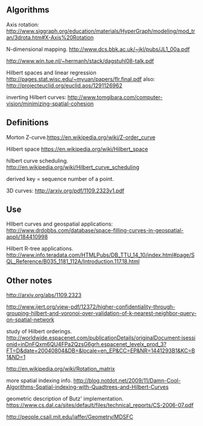 ## Algorithms 
Axis rotation: http://www.siggraph.org/education/materials/HyperGraph/modeling/mod_tran/3drota.htm#X-Axis%20Rotation

N-dimensional mapping. http://www.dcs.bbk.ac.uk/~jkl/pubs/JL1_00a.pdf

http://www.win.tue.nl/~hermanh/stack/dagstuhl08-talk.pdf

Hilbert spaces and linear regression http://pages.stat.wisc.edu/~myuan/papers/flr.final.pdf
    also: http://projecteuclid.org/euclid.aos/1291126962

inverting Hilbert curves: http://www.tomgibara.com/computer-vision/minimizing-spatial-cohesion

## Definitions

Morton Z-curve.https://en.wikipedia.org/wiki/Z-order_curve

Hilbert space https://en.wikipedia.org/wiki/Hilbert_space

hilbert curve scheduling. http://en.wikipedia.org/wiki/Hilbert_curve_scheduling

derived key = sequence number of a point.

3D curves: http://arxiv.org/pdf/1109.2323v1.pdf

## Use

HIlbert curves and geospatial applications: http://www.drdobbs.com/database/space-filling-curves-in-geospatial-appli/184410998

Hilbert R-tree applications. http://www.info.teradata.com/HTMLPubs/DB_TTU_14_10/index.html#page/SQL_Reference/B035_1181_112A/Introduction.117.18.html

## Other notes

http://arxiv.org/abs/1109.2323

http://www.ijert.org/view-pdf/12372/higher-confidentiality-through-grouping-hilbert-and-voronoi-over-validation-of-k-nearest-neighbor-query-on-spatial-network


study of Hilbert orderings. http://worldwide.espacenet.com/publicationDetails/originalDocument;jsessionid=inDnFQxm6QU4FPa2QzsG6grh.espacenet_levelx_prod_3?FT=D&date=20040804&DB=&locale=en_EP&CC=EP&NR=1441293B1&KC=B1&ND=1

http://en.wikipedia.org/wiki/Rotation_matrix

more spatial indexing info. http://blog.notdot.net/2009/11/Damn-Cool-Algorithms-Spatial-indexing-with-Quadtrees-and-Hilbert-Curves


geometric description of Butz' implementation. https://www.cs.dal.ca/sites/default/files/technical_reports/CS-2006-07.pdf

http://people.csail.mit.edu/jaffer/Geometry/MDSFC
